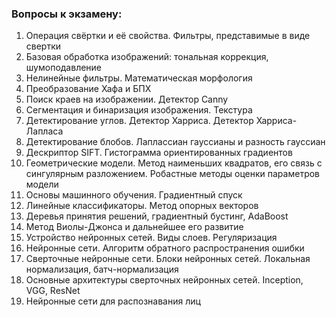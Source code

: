 ### Вопросы к экзамену:

1.	Операция свёртки и её свойства. Фильтры, представимые в виде свертки
2.	Базовая обработка изображений: тональная коррекция, шумоподавление
3.	Нелинейные фильтры. Математическая морфология
4.	Преобразование Хафа и БПХ
5.	Поиск краев на изображении. Детектор Canny
6.	Сегментация и бинаризация изображения. Текстура
7.	Детектирование углов. Детектор Харриса. Детектор Харриса-Лапласа
8.	Детектирование блобов. Лаплассиан гауссианы и разность гауссиан
9.	Дескриптор SIFT. Гистограмма ориентированных градиентов
10.	Геометрические модели. Метод наименьших квадратов, его связь с сингулярным разложением. Робастные методы оценки параметров модели
11.	Основы машинного обучения. Градиентный спуск
12.	Линейные классификаторы. Метод опорных векторов
13.	Деревья принятия решений, градиентный бустинг, AdaBoost
14.	Метод Виолы-Джонса и дальнейшее его развитие
15.	Устройство нейронных сетей. Виды слоев. Регуляризация
16.	Нейронные сети. Алгоритм обратного распространения ошибки
17.	Сверточные нейронные сети. Блоки нейронных сетей. Локальная нормализация, батч-нормализация
18.	Основные архитектуры сверточных нейронных сетей. Inception, VGG, ResNet
19.	Нейронные сети для распознавания лиц
